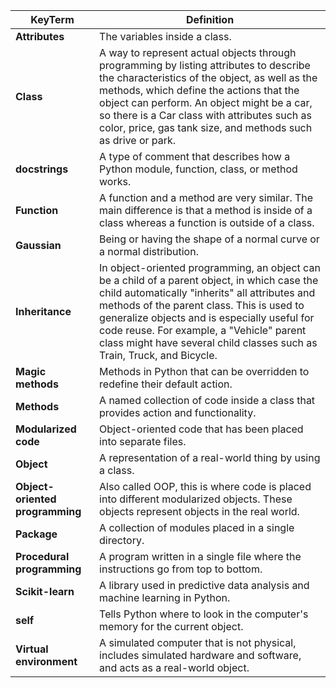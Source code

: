 | **KeyTerm**          | **Definition**                                                                                                                                                     |
|----------------------|--------------------------------------------------------------------------------------------------------------------------------------------------------------------|
| **Attributes**       | The variables inside a class.                                                                                                                                      |
| **Class**            | A way to represent actual objects through programming by listing attributes to describe the characteristics of the object, as well as the methods, which define the actions that the object can perform. An object might be a car, so there is a Car class with attributes such as color, price, gas tank size, and methods such as drive or park. |
| **docstrings**       | A type of comment that describes how a Python module, function, class, or method works.                                                                            |
| **Function**         | A function and a method are very similar. The main difference is that a method is inside of a class whereas a function is outside of a class.                      |
| **Gaussian**         | Being or having the shape of a normal curve or a normal distribution.                                                                                              |
| **Inheritance**      | In object-oriented programming, an object can be a child of a parent object, in which case the child automatically "inherits" all attributes and methods of the parent class. This is used to generalize objects and is especially useful for code reuse. For example, a "Vehicle" parent class might have several child classes such as Train, Truck, and Bicycle. |
| **Magic methods**    | Methods in Python that can be overridden to redefine their default action.                                                                                         |
| **Methods**          | A named collection of code inside a class that provides action and functionality.                                                                                  |
| **Modularized code** | Object-oriented code that has been placed into separate files.                                                                                                     |
| **Object**           | A representation of a real-world thing by using a class.                                                                                                           |
| **Object-oriented programming** | Also called OOP, this is where code is placed into different modularized objects. These objects represent objects in the real world. |
| **Package**          | A collection of modules placed in a single directory.                                                                                                              |
| **Procedural programming** | A program written in a single file where the instructions go from top to bottom.                                                                             |
| **Scikit-learn**     | A library used in predictive data analysis and machine learning in Python.                                                                                         |
| **self**             | Tells Python where to look in the computer's memory for the current object.                                                                                        |
| **Virtual environment** | A simulated computer that is not physical, includes simulated hardware and software, and acts as a real-world object.                                             |
